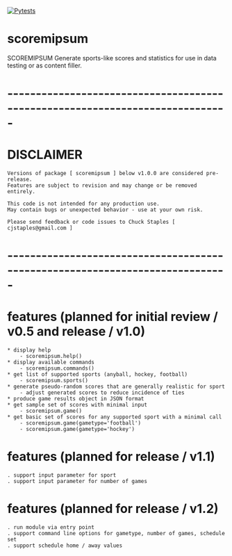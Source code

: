 [![Pytests](
https://github.com/cjstaples/scorem-ipsum/actions/workflows/python-app.yml/badge.svg?branch=main
)](https://github.com/cjstaples/scorem-ipsum/actions/workflows/python-app.yml)
# scoremipsum
SCOREMIPSUM
    Generate sports-like scores and statistics 
    for use in data testing or as content filler. 

# -----------------------------------------------------------------------------
# DISCLAIMER
    Versions of package [ scoremipsum ] below v1.0.0 are considered pre-release. 
    Features are subject to revision and may change or be removed entirely.
    
    This code is not intended for any production use.
    May contain bugs or unexpected behavior - use at your own risk. 
    
    Please send feedback or code issues to Chuck Staples [ cjstaples@gmail.com ]
# -----------------------------------------------------------------------------

# features (planned for initial review / v0.5 and release / v1.0)
    * display help
        - scoremipsum.help()
    * display available commands
        - scoremipsum.commands()
    * get list of supported sports (anyball, hockey, football)
        - scoremipsum.sports()
    * generate pseudo-random scores that are generally realistic for sport
        - adjust generated scores to reduce incidence of ties
    * produce game results object in JSON format 
    * get sample set of scores with minimal input
        - scoremipsum.game()
    * get basic set of scores for any supported sport with a minimal call
        - scoremipsum.game(gametype='football')
        - scoremipsum.game(gametype='hockey')

# features (planned for release / v1.1)
    . support input parameter for sport
    . support input parameter for number of games
 
# features (planned for release / v1.2)
    . run module via entry point
    . support command line options for gametype, number of games, schedule set
    . support schedule home / away values
